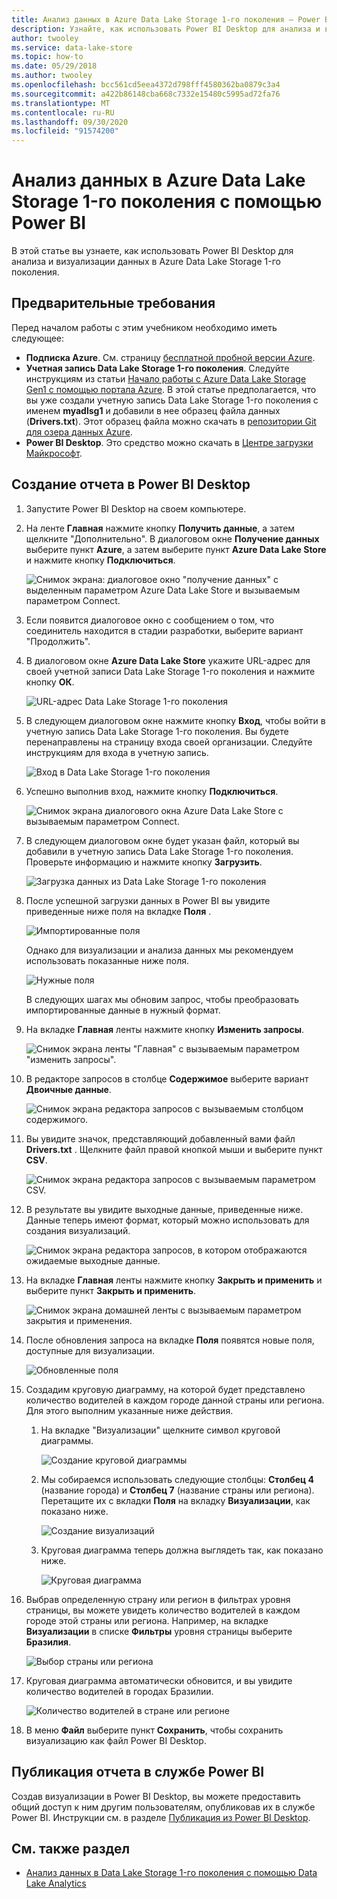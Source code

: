 ```yaml
---
title: Анализ данных в Azure Data Lake Storage 1-го поколения — Power BI
description: Узнайте, как использовать Power BI Desktop для анализа и визуализации данных, хранящихся в Azure Data Lake Storage 1-го поколения.
author: twooley
ms.service: data-lake-store
ms.topic: how-to
ms.date: 05/29/2018
ms.author: twooley
ms.openlocfilehash: bcc561cd5eea4372d798fff4580362ba0879c3a4
ms.sourcegitcommit: a422b86148cba668c7332e15480c5995ad72fa76
ms.translationtype: MT
ms.contentlocale: ru-RU
ms.lasthandoff: 09/30/2020
ms.locfileid: "91574200"
---
```

# <a name="analyze-data-in-azure-data-lake-storage-gen1-by-using-power-bi"></a>Анализ данных в Azure Data Lake Storage 1-го поколения с помощью Power BI
В этой статье вы узнаете, как использовать Power BI Desktop для анализа и визуализации данных в Azure Data Lake Storage 1-го поколения.

## <a name="prerequisites"></a>Предварительные требования
Перед началом работы с этим учебником необходимо иметь следующее:

* **Подписка Azure**. См. страницу [бесплатной пробной версии Azure](https://azure.microsoft.com/pricing/free-trial/).
* **Учетная запись Data Lake Storage 1-го поколения**. Следуйте инструкциям из статьи [Начало работы с Azure Data Lake Storage Gen1 с помощью портала Azure](data-lake-store-get-started-portal.md). В этой статье предполагается, что вы уже создали учетную запись Data Lake Storage 1-го поколения с именем **myadlsg1** и добавили в нее образец файла данных (**Drivers.txt**). Этот образец файла можно скачать в [репозитории Git для озера данных Azure](https://github.com/Azure/usql/tree/master/Examples/Samples/Data/AmbulanceData/Drivers.txt).
* **Power BI Desktop**. Это средство можно скачать в [Центре загрузки Майкрософт](https://www.microsoft.com/en-us/download/details.aspx?id=45331). 

## <a name="create-a-report-in-power-bi-desktop"></a>Создание отчета в Power BI Desktop
1. Запустите Power BI Desktop на своем компьютере.
2. На ленте **Главная** нажмите кнопку **Получить данные**, а затем щелкните "Дополнительно". В диалоговом окне **Получение данных** выберите пункт **Azure**, а затем выберите пункт **Azure Data Lake Store** и нажмите кнопку **Подключиться**.
   
    ![Снимок экрана: диалоговое окно "получение данных" с выделенным параметром Azure Data Lake Store и вызываемым параметром Connect.](./media/data-lake-store-power-bi/get-data-lake-store-account.png "Подключение к Data Lake Storage 1-го поколения")
3. Если появится диалоговое окно с сообщением о том, что соединитель находится в стадии разработки, выберите вариант "Продолжить".
4. В диалоговом окне **Azure Data Lake Store** укажите URL-адрес для своей учетной записи Data Lake Storage 1-го поколения и нажмите кнопку **ОК**.
   
    ![URL-адрес Data Lake Storage 1-го поколения](./media/data-lake-store-power-bi/get-data-lake-store-account-url.png "URL-адрес Data Lake Storage 1-го поколения")
5. В следующем диалоговом окне нажмите кнопку **Вход**, чтобы войти в учетную запись Data Lake Storage 1-го поколения. Вы будете перенаправлены на страницу входа своей организации. Следуйте инструкциям для входа в учетную запись.
   
    ![Вход в Data Lake Storage 1-го поколения](./media/data-lake-store-power-bi/get-data-lake-store-account-signin.png "Вход в Data Lake Storage 1-го поколения")
6. Успешно выполнив вход, нажмите кнопку **Подключиться**.
   
    ![Снимок экрана диалогового окна Azure Data Lake Store с вызываемым параметром Connect.](./media/data-lake-store-power-bi/get-data-lake-store-account-connect.png "Подключение к Data Lake Storage 1-го поколения")
7. В следующем диалоговом окне будет указан файл, который вы добавили в учетную запись Data Lake Storage 1-го поколения. Проверьте информацию и нажмите кнопку **Загрузить**.
   
    ![Загрузка данных из Data Lake Storage 1-го поколения](./media/data-lake-store-power-bi/get-data-lake-store-account-load.png "Загрузка данных из Data Lake Storage 1-го поколения")
8. После успешной загрузки данных в Power BI вы увидите приведенные ниже поля на вкладке **Поля** .
   
    ![Импортированные поля](./media/data-lake-store-power-bi/imported-fields.png "Импортированные поля")
   
    Однако для визуализации и анализа данных мы рекомендуем использовать показанные ниже поля.
   
    ![Нужные поля](./media/data-lake-store-power-bi/desired-fields.png "Нужные поля")
   
    В следующих шагах мы обновим запрос, чтобы преобразовать импортированные данные в нужный формат.
9. На вкладке **Главная** ленты нажмите кнопку **Изменить запросы**.
   
    ![Снимок экрана ленты "Главная" с вызываемым параметром "изменить запросы".](./media/data-lake-store-power-bi/edit-queries.png "Изменить запросы")
10. В редакторе запросов в столбце **Содержимое** выберите вариант **Двоичные данные**.
    
    ![Снимок экрана редактора запросов с вызываемым столбцом содержимого.](./media/data-lake-store-power-bi/convert-query1.png "Изменить запросы")
11. Вы увидите значок, представляющий добавленный вами файл **Drivers.txt** . Щелкните файл правой кнопкой мыши и выберите пункт **CSV**.    
    
    ![Снимок экрана редактора запросов с вызываемым параметром CSV.](./media/data-lake-store-power-bi/convert-query2.png "Изменить запросы")
12. В результате вы увидите выходные данные, приведенные ниже. Данные теперь имеют формат, который можно использовать для создания визуализаций.
    
    ![Снимок экрана редактора запросов, в котором отображаются ожидаемые выходные данные.](./media/data-lake-store-power-bi/convert-query3.png "Изменить запросы")
13. На вкладке **Главная** ленты нажмите кнопку **Закрыть и применить** и выберите пункт **Закрыть и применить**.
    
    ![Снимок экрана домашней ленты с вызываемым параметром закрытия и применения.](./media/data-lake-store-power-bi/load-edited-query.png "Изменить запросы")
14. После обновления запроса на вкладке **Поля** появятся новые поля, доступные для визуализации.
    
    ![Обновленные поля](./media/data-lake-store-power-bi/updated-query-fields.png "Обновленные поля")
15. Создадим круговую диаграмму, на которой будет представлено количество водителей в каждом городе данной страны или региона. Для этого выполним указанные ниже действия.
    
    1. На вкладке "Визуализации" щелкните символ круговой диаграммы.
       
        ![Создание круговой диаграммы](./media/data-lake-store-power-bi/create-pie-chart.png "Создание круговой диаграммы")
    2. Мы собираемся использовать следующие столбцы: **Столбец 4** (название города) и **Столбец 7** (название страны или региона). Перетащите их с вкладки **Поля** на вкладку **Визуализации**, как показано ниже.
       
        ![Создание визуализаций](./media/data-lake-store-power-bi/create-visualizations.png "Создание визуализации")
    3. Круговая диаграмма теперь должна выглядеть так, как показано ниже.
       
        ![Круговая диаграмма](./media/data-lake-store-power-bi/pie-chart.png "Создание визуализации")
16. Выбрав определенную страну или регион в фильтрах уровня страницы, вы можете увидеть количество водителей в каждом городе этой страны или региона. Например, на вкладке **Визуализации** в списке **Фильтры** уровня страницы выберите **Бразилия**.
    
    ![Выбор страны или региона](./media/data-lake-store-power-bi/select-country.png "Выбор страны или региона")
17. Круговая диаграмма автоматически обновится, и вы увидите количество водителей в городах Бразилии.
    
    ![Количество водителей в стране или регионе](./media/data-lake-store-power-bi/driver-per-country.png "Количество водителей в стране или регионе")
18. В меню **Файл** выберите пункт **Сохранить**, чтобы сохранить визуализацию как файл Power BI Desktop.

## <a name="publish-report-to-power-bi-service"></a>Публикация отчета в службе Power BI
Создав визуализации в Power BI Desktop, вы можете предоставить общий доступ к ним другим пользователям, опубликовав их в службе Power BI. Инструкции см. в разделе [Публикация из Power BI Desktop](https://powerbi.microsoft.com/documentation/powerbi-desktop-upload-desktop-files/).

## <a name="see-also"></a>См. также раздел
* [Анализ данных в Data Lake Storage 1-го поколения с помощью Data Lake Analytics](../data-lake-analytics/data-lake-analytics-get-started-portal.md)

